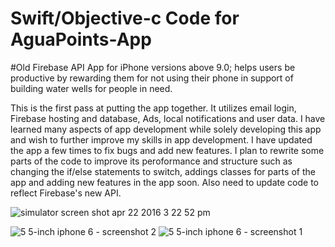 # Swift/Objective-c Code for AguaPoints-App
#Old Firebase API 
App for iPhone versions above 9.0; helps users be productive by rewarding them for not using their phone in support of building water wells for people in need.

This is the first pass at putting the app together. It utilizes email login, Firebase hosting and database, Ads, local notifications and user data. I have learned many aspects of app development while solely developing this app and wish to further improve my skills in app development. I have updated the app a few times to fix bugs and add new features. I plan to rewrite some parts of the code to improve its peroformance and structure such as changing the if/else statements to switch, addings classes for parts of the app and adding new features in the app soon. Also need to update code to reflect Firebase's new API.


![simulator screen shot apr 22 2016 3 22 52 pm](https://user-images.githubusercontent.com/14653074/36991836-ccae3d44-205d-11e8-93e7-80d96fc132cd.png)

![5 5-inch iphone 6 - screenshot 2](https://cloud.githubusercontent.com/assets/14653074/18414359/5f618298-7779-11e6-910f-232c5a9e006e.jpg) ![5 5-inch iphone 6 - screenshot 1](https://cloud.githubusercontent.com/assets/14653074/18414351/3c0ef410-7779-11e6-8912-ff5914a2db14.jpg) 
